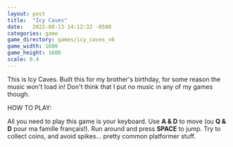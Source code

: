 ```yaml
---
layout: post
title:  "Icy Caves"
date:   2022-08-13 14:12:32 -0500
categories: game
game_directory: games/icy_caves_v6
game_width: 1600
game_height: 1600
scale: 0.4
---
```


This is Icy Caves. Built this for my brother's birthday, for some reason the music won't load in! Don't think that I put no music in any of my games though. 


HOW TO PLAY:

All you need to play this game is your keyboard. Use **A & D** to move (ou **Q & D** pour ma famille français!). Run around and press **SPACE** to jump. Try to collect coins, and avoid spikes... pretty common platformer stuff.